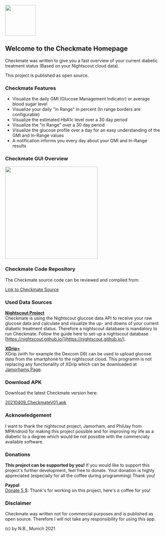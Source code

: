 <img src="https://user-images.githubusercontent.com/53019596/114172661-3c119100-9936-11eb-826f-375bff51032b.png" width="100" height="100">


## Welcome to the Checkmate Homepage
Checkmate was written to give you a fast overview of your current diabetic treatment status (Based on your Nightscout cloud data).

This project is published as open source.

### Checkmate Features
- Visualize the daily GMI (Glucose Management Indicator) or average blood sugar level
- Visualize your daily "in Range" in percent (In range borders are configurable)
- Visualize the estimated HbA1c level over a 30 day period
- Visualize the "in Range" over a 30 day period
- Visualize the glucose profile over a day for an easy understanding of the GMI and In-Range values
- A notification informs you every day about your GMI and In-Range results

### Checkmate GUI Overview
<img src="https://user-images.githubusercontent.com/53019596/114159112-bb4a9900-9925-11eb-99a3-5a2af4917abe.png" width="300">

### Checkmate Code Repository
The Checkmate source code can be reviewed and compiled from:

[Link to Checkmate Source]()

### Used Data Sources

**[Nightscout Project](http://www.nightscout.info)**  
Checkmate is using the Nightscout glucose data API to receive your raw glucose data and calculate and visualize the up- and downs of your current diabetic treatment status. Therefore a nightscout database is mandatory to run Checkmate. Follow the guide here to set-up a nightscout database [https://nightscout.github.io/](https://nightscout.github.io/).

**[XDrip+](https://jamorham.github.io)**  
XDrip (with for example the Dexcom G6) can be used to upload glucose data from the smartphone to the nightscout cloud.
This programm is not replacing any functionality of XDrip which can be downloaded at [Jamorhams Page](https://jamorham.github.io).

### Download APK
Download the latest Checkmate version here: 

[20210409_CheckmateV01.apk](https://github.com/nilsbusch/Slin/edit/gh-pages/index.md)

### Acknowledgement
I want to thank the nightscout project, Jamorham, and PhilJay from MPAndroid for making this project possible and for improving my life as a diabetic to a degree which would be not possible with the commercialy available software.

### Donations
**This project can be supported by you!** If you would like to support this project's further development, feel free to donate. Your donation is highly appreciated (especially for all the coffee during programming) Thank you!

**Paypal**  
[Donate 5 $](https://www.paypal.com/donate?hosted_button_id=CF3AHXTKNARRL): Thank's for working on this project, here's a coffee for you!

### Disclaimer
Checkmate was written not for commercial purposes and is published as open source.
Therefore I will not take any responsibility for using this app.

(c) by N.B., Munich 2021
